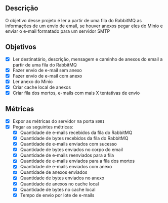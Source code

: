 ## Descrição
O objetivo desse projeto é ler a partir de uma fila do RabbitMQ as informações de um envio de email, se houver anexos pegar eles do Minio e enviar o e-mail formatado para um servidor SMTP

## Objetivos
- [x] Ler destinatário, descrição, mensagem e caminho de anexos do email a partir de uma fila do RabbitMQ
- [x] Fazer envio de e-mail sem anexo
- [x] Fazer envio de e-mail com anexo
- [x] Ler anexo do Minio
- [x] Criar cache local de anexos
- [x] Criar fila dos mortos, e-mails com mais X tentativas de envio

## Métricas
- [x] Expor as métricas do servidor na porta `8001`
- [x] Pegar as seguintes métricas:
  - [x] Quantidade de e-mails recebidos da fila do RabbitMQ
  - [x] Quantidade de bytes recebidos da fila do RabbitMQ
  - [x] Quantidade de e-mails enviados com sucesso
  - [x] Quantidade de bytes enviados no corpo do email
  - [x] Quantidade de e-mails reenviados para a fila
  - [x] Quantidade de e-mails enviados para a fila dos mortos
  - [x] Quantidade de e-mails enviados com anexo
  - [x] Quantidade de anexos enviados 
  - [x] Quantidade de bytes enviados no anexo
  - [x] Quantidade de anexos no cache local
  - [x] Quantidade de bytes no cache local
  - [x] Tempo de envio por lote de e-mails
